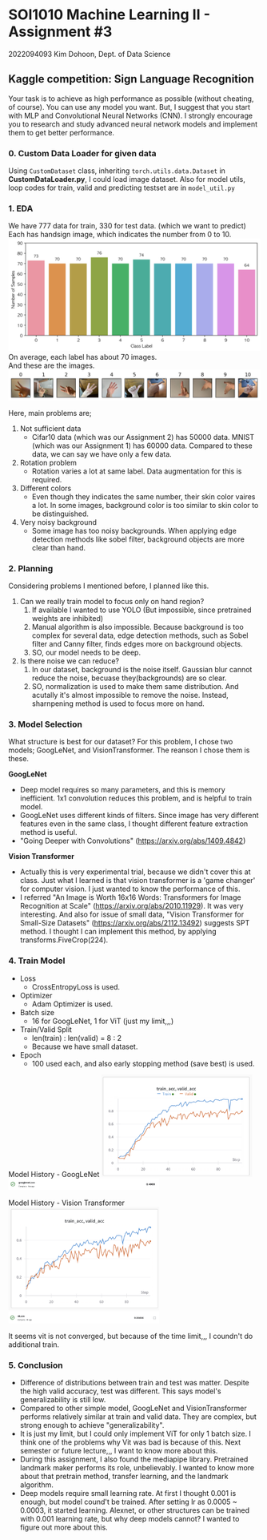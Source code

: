 # SOI1010 Machine Learning II - Assignment #3
2022094093 Kim Dohoon, Dept. of Data Science
## Kaggle competition: Sign Language Recognition  

Your task is to achieve as high performance as possible (without cheating, of course). You can use any model you want. But, I suggest that you start with MLP and Convolutional Neural Networks (CNN). I strongly encourage you to research and study advanced neural network models and implement them to get better performance.


### 0. Custom Data Loader for given data  
Using ```CustomDataset``` class, inheriting ```torch.utils.data.Dataset``` in __CustomDataLoader.py__, I could load image dataset.
Also for model utils, loop codes for train, valid and predicting testset are in ```model_util.py```


### 1. EDA  
We have 777 data for train, 330 for test data. (which we want to predict)  
Each has handsign image, which indicates the number from 0 to 10.  
![fig1](./plot/fig1_count.png)  
On average, each label has about 70 images.  
And these are the images.  
![fig2](./plot/fig2_images.png)  

<div class="page">

Here, main problems are;  
1. Not sufficient data  
   - Cifar10 data (which was our Assignment 2) has 50000 data. MNIST (which was our Assignment 1) has 60000 data. Compared to these data, we can say we have only a few data.  
2. Rotation problem
   - Rotation varies a lot at same label. Data augmentation for this is required.
3. Different colors
   - Even though they indicates the same number, their skin color vaires a lot. In some images, background color is too similar to skin color to be distinguished.  
4. Very noisy background
   - Some image has too noisy backgrounds. When applying edge detection methods like sobel filter, background objects are more clear than hand.

### 2. Planning  
Considering problems I mentioned before, I planned like this.

1. Can we really train model to focus only on hand region?
   1. If available I wanted to use YOLO (But impossible, since pretrained weights are inhibited)
   2. Manual algorithm is also impossible. Because background is too complex for several data, edge detection methods, such as Sobel filter and Canny filter, finds edges more on background objects.
   3. SO, our model needs to be deep.
2. Is there noise we can reduce?
   1. In our dataset, background is the noise itself. Gaussian blur cannot reduce the noise, becuase they(backgrounds) are so clear.
   2. SO, normalization is used to make them same distribution. And acutally it's almost impossible to remove the noise. Instead, sharnpening method is used to focus more on hand. 

### 3. Model Selection  
What structure is best for our dataset? 
For this problem, I chose two models; GoogLeNet, and VisionTransformer. The reanson I chose them is these.  

**GoogLeNet**
- Deep model requires so many parameters, and this is memory inefficient. 1x1 convolution reduces this problem, and is helpful to train model.
- GoogLeNet uses different kinds of filters. Since image has very different features even in the same class, I thought different feature extraction method is useful.  
- "Going Deeper with Convolutions" (https://arxiv.org/abs/1409.4842)  

**Vision Transformer**
- Actually this is very experimental trial, because we didn't cover this at class. Just what I learned is that vision transformer is a 'game changer' for computer vision. I just wanted to know the performance of this.
- I referred "An Image is Worth 16x16 Words: Transformers for Image Recognition at Scale" (https://arxiv.org/abs/2010.11929). It was very interesting. And also for issue of small data, "Vision Transformer for Small-Size Datasets" (https://arxiv.org/abs/2112.13492) suggests SPT method. I thought I can implement this method, by applying transforms.FiveCrop(224). 

<div class="page">

### 4. Train Model

- Loss
  - CrossEntropyLoss is used.
- Optimizer
  - Adam Optimizer is used.
- Batch size
  - 16 for GoogLeNet, 1 for ViT (just my limit,,,)
- Train/Valid Split
  - len(train) : len(valid) = 8 : 2
  - Because we have small dataset.
- Epoch
  - 100 used each, and also early stopping method (save best) is used.

Model History - GoogLeNet
<img src='plot/fig3_google.png' width='60%'>
<img src='plot/fig4_google_test.png' width='60%'>  

Model History - Vision Transformer
<img src='plot/fig5_vit.png' width='60%'>
<img src='plot/fig6_vit_test.png' width='60%'>  

It seems vit is not converged, but because of the time limit,,, I coundn't do additional train.


### 5. Conclusion

- Difference of distributions between train and test was matter. Despite the high valid accuracy, test was different. This says model's generalizability is still low. 
- Compared to other simple model, GoogLeNet and VisionTransformer performs relatively similar at train and valid data. They are complex, but strong enough to achieve "generalizability". 
- It is just my limit, but I could only implement ViT for only 1 batch size. I think one of the problems why Vit was bad is because of this. Next semester or future lecture,,, I want to know more about this.
- During this assignment, I also found the mediapipe library. Pretrained landmark maker performs its role, unbelievably. I wanted to know more about that pretrain method, transfer learning, and the landmark algorithm.
- Deep models require small learning rate. At first I thought 0.001 is enough, but model cound't be trained. After setting lr as 0.0005 ~ 0.0003, it started learning. Alexnet, or other structures can be trained with 0.001 learning rate, but why deep models cannot? I wanted to figure out more about this.